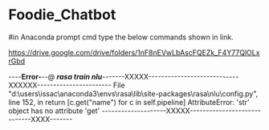 # Foodie_Chatbot

#in Anaconda prompt cmd type the below commands shown in link.

https://drive.google.com/drive/folders/1nF8nEVwLbAscFQEZk_F4Y77QlOLxrGbd


----**Error-**--@ ***rasa train nlu***-------XXXXX----------------------------XXXXXX-----------------------
File "d:\users\issac\anaconda3\envs\rasa\lib\site-packages\rasa\nlu\config.py", line 152, in <listcomp>
    return [c.get("name") for c in self.pipeline]
AttributeError: 'str' object has no attribute 'get'
  --------------------XXXXX-----------------------------XXXX-------
